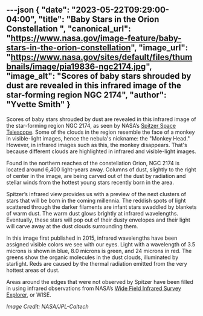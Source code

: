 ---json
{
  "date": "2023-05-22T09:29:00-04:00",
  "title": "Baby Stars in the Orion Constellation ",
  "canonical_url": "https://www.nasa.gov/image-feature/baby-stars-in-the-orion-constellation",
  "image_url": "https://www.nasa.gov/sites/default/files/thumbnails/image/pia19836-ngc2174.jpg",
  "image_alt": "Scores of baby stars shrouded by dust are revealed in this infrared image of the star-forming region NGC 2174",
  "author": "Yvette Smith"
}
---

Scores of baby stars shrouded by dust are revealed in this infrared image of the star-forming region NGC 2174, as seen by NASA’s [Spitzer Space Telescope](https://www.nasa.gov/mission_pages/spitzer/main/index.html). Some of the clouds in the region resemble the face of a monkey in visible-light images, hence the nebula's nickname: the "Monkey Head." However, in infrared images such as this, the monkey disappears. That's because different clouds are highlighted in infrared and visible-light images.

Found in the northern reaches of the constellation Orion, NGC 2174 is located around 6,400 light-years away. Columns of dust, slightly to the right of center in the image, are being carved out of the dust by radiation and stellar winds from the hottest young stars recently born in the area.

Spitzer’s infrared view provides us with a preview of the next clusters of stars that will be born in the coming millennia. The reddish spots of light scattered through the darker filaments are infant stars swaddled by blankets of warm dust. The warm dust glows brightly at infrared wavelengths. Eventually, these stars will pop out of their dusty envelopes and their light will carve away at the dust clouds surrounding them.

In this image first published in 2015, infrared wavelengths have been assigned visible colors we see with our eyes. Light with a wavelength of 3.5 microns is shown in blue, 8.0 microns is green, and 24 microns in red. The greens show the organic molecules in the dust clouds, illuminated by starlight. Reds are caused by the thermal radiation emitted from the very hottest areas of dust.

Areas around the edges that were not observed by Spitzer have been filled in using infrared observations from NASA’s [Wide Field Infrared Survey Explorer](https://www.nasa.gov/mission_pages/WISE/main/index.html), or WISE.

_Image Credit: NASA/JPL-Caltech_
